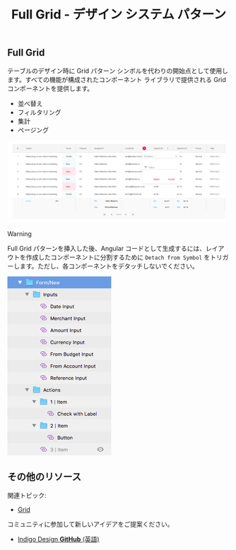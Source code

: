 ﻿---
title: Full Grid - デザイン システム パターン
_description: Full Grid パターン シンボルは完全なグリッド コンポーネントを表します。 
_keywords: デザイン システム, デザイン システム UX, UI キット, Sketch, Ignite UI for Angular, Sketch to Angular, Angular, Angular デザイン システム, Sketch からコードをエクスポート, Angular 用のデザイン キット, Sketch HTML, Sketch to HTML, Sketch UI キット
_language: ja
---

## Full Grid

テーブルのデザイン時に Grid パターン シンボルを代わりの開始点として使用します。すべての機能が構成されたコンポーネント ライブラリで提供される Grid コンポーネントを提供します。

- 並べ替え
- フィルタリング
- 集計
- ページング

<img src="../images/grids_demo.png" srcset="../images/grids_demo@2x.png 2x" />

> [!WARNING]
> Full Grid パターンを挿入した後、Angular コードとして生成するには、レイアウトを作成したコンポーネントに分割するために `Detach from Symbol` をトリガーします。ただし、各コンポーネントをデタッチしないでください。

<img src="../images/form_detach.png" />

## その他のリソース

関連トピック:

- [Grid](grid.md)

コミュニティに参加して新しいアイデアをご提案ください。

- [Indigo Design **GitHub** (英語)](https://github.com/IgniteUI/design-system-docfx)
